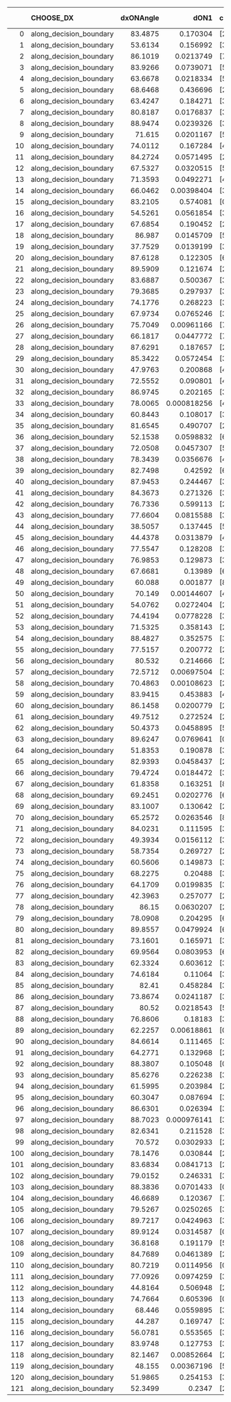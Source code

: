 |     | CHOOSE_DX               |   dxONAngle |        dON1 | cIDON1   |   dON_patch_1 |   nTON |         dON |   dxOFFAngle |      dOFF1 | cIDOFF1   |   dOFF_patch_1 |   nTOFF |       dOFF | SUCCESS   |   nExp |   dual_point_id |   subpoint_time_seconds |   total_execution_time |       logp |    dOFF/dON | Vote dOFF>dON   |
|----:|:------------------------|------------:|------------:|:---------|--------------:|-------:|------------:|-------------:|-----------:|:----------|---------------:|--------:|-----------:|:----------|-------:|----------------:|------------------------:|-----------------------:|-----------:|------------:|:----------------|
|   0 | along_decision_boundary |     83.4875 | 0.170304    | [2 7]    |   0.170304    |      1 | 0.170304    |      74.1759 | 0.0129231  | [2 7]     |     0.0129231  |       1 | 0.0129231  | False     |      1 |               1 |                2.63161  |                3.00492 |  0         |   0.0758824 | False           |
|   1 | along_decision_boundary |     53.6134 | 0.156992    | [3 5]    |   0.156992    |      1 | 0.156992    |      50.5465 | 0.412347   | [3 5]     |     0.412347   |       1 | 0.412347   | True      |      2 |               3 |                7.28132  |               10.3301  | -0.5       |   2.62656   | True            |
|   2 | along_decision_boundary |     86.1019 | 0.0213749   | [7 9]    |   0.0213749   |      1 | 0.0213749   |      82.4318 | 0.239301   | [7 9]     |     0.239301   |       1 | 0.239301   | True      |      3 |               5 |                2.43716  |               18.4147  | -0         |  11.1954    | True            |
|   3 | along_decision_boundary |     83.9266 | 0.0739071   | [5 9]    |   0.0739071   |      1 | 0.0739071   |      88.4544 | 0.855034   | [5 9]     |     0.855034   |       1 | 0.855034   | True      |      4 |               6 |                4.40101  |               22.8241  | -0.166667  |  11.569     | True            |
|   4 | along_decision_boundary |     63.6678 | 0.0218334   | [5 7]    |   0.0218334   |      1 | 0.0218334   |      72.1974 | 0.11914    | [5 7]     |     0.11914    |       1 | 0.11914    | True      |      5 |               7 |                1.55513  |               24.3832  | -0.5       |   5.45678   | True            |
|   5 | along_decision_boundary |     68.6468 | 0.436696    | [2 5]    |   0.436696    |      1 | 0.436696    |      59.6255 | 0.102351   | [2 5]     |     0.102351   |       1 | 0.102351   | False     |      6 |               8 |                3.83098  |               28.2212  | -0.9       |   0.234375  | False           |
|   6 | along_decision_boundary |     63.4247 | 0.184271    | [3 5]    |   0.184271    |      1 | 0.184271    |      79.2436 | 0.00834915 | [3 5]     |     0.00834915 |       1 | 0.00834915 | False     |      7 |               9 |                2.03514  |               30.2643  | -0.333333  |   0.0453091 | False           |
|   7 | along_decision_boundary |     80.8187 | 0.0176837   | [3 4]    |   0.0176837   |      1 | 0.0176837   |      70.4105 | 0.0385256  | [3 4]     |     0.0385256  |       1 | 0.0385256  | True      |      8 |              11 |                1.44995  |               31.7629  | -0.0714286 |   2.17859   | True            |
|   8 | along_decision_boundary |     88.9474 | 0.0239326   | [3 6]    |   0.0239326   |      1 | 0.0239326   |      81.768  | 0.158564   | [3 6]     |     0.158564   |       1 | 0.158564   | True      |      9 |              12 |                2.3081   |               34.0782  | -0.25      |   6.62542   | True            |
|   9 | along_decision_boundary |     71.615  | 0.0201167   | [5 7]    |   0.0201167   |      1 | 0.0201167   |      76.0923 | 0.138795   | [5 7]     |     0.138795   |       1 | 0.138795   | True      |     10 |              13 |                2.27288  |               36.3564  | -0.5       |   6.89951   | True            |
|  10 | along_decision_boundary |     74.0112 | 0.167284    | [4 6]    |   0.167284    |      1 | 0.167284    |      71.9554 | 0.10903    | [4 6]     |     0.10903    |       1 | 0.10903    | False     |     11 |              14 |                1.77901  |               38.1404  | -0.8       |   0.651761  | False           |
|  11 | along_decision_boundary |     84.2724 | 0.0571495   | [2 6]    |   0.0571495   |      1 | 0.0571495   |      87.7248 | 0.0693867  | [2 6]     |     0.0693867  |       1 | 0.0693867  | True      |     12 |              15 |                2.08826  |               40.2357  | -0.409091  |   1.21412   | True            |
|  12 | along_decision_boundary |     67.5327 | 0.0320515   | [5 6]    |   0.0320515   |      1 | 0.0320515   |      60.4668 | 0.00954091 | [5 6]     |     0.00954091 |       1 | 0.00954091 | False     |     13 |              16 |                1.52487  |               41.7686  | -0.666667  |   0.297674  | False           |
|  13 | along_decision_boundary |     71.3593 | 0.0492271   | [4 5]    |   0.0492271   |      1 | 0.0492271   |      85.4956 | 0.0373063  | [4 5]     |     0.0373063  |       1 | 0.0373063  | False     |     14 |              17 |                1.33344  |               43.1078  | -0.346154  |   0.75784   | False           |
|  14 | along_decision_boundary |     66.0462 | 0.00398404  | [3 6]    |   0.00398404  |      1 | 0.00398404  |      82.1774 | 0.47493    | [3 6]     |     0.47493    |       1 | 0.47493    | True      |     15 |              19 |                2.26484  |               45.4241  | -0.142857  | 119.208     | True            |
|  15 | along_decision_boundary |     83.2105 | 0.574081    | [0 1]    |   0.574081    |      1 | 0.574081    |      79.2567 | 0.136017   | [0 1]     |     0.136017   |       1 | 0.136017   | False     |     16 |              20 |                3.2024   |               48.6314  | -0.3       |   0.23693   | False           |
|  16 | along_decision_boundary |     54.5261 | 0.0561854   | [3 9]    |   0.0561854   |      1 | 0.0561854   |      65.9183 | 0.0786329  | [3 9]     |     0.0786329  |       1 | 0.0786329  | True      |     17 |              23 |                2.90893  |               53.8592  | -0.125     |   1.39953   | True            |
|  17 | along_decision_boundary |     67.6854 | 0.190452    | [2 8]    |   0.190452    |      1 | 0.190452    |      57.5672 | 0.0924915  | [2 8]     |     0.0924915  |       1 | 0.0924915  | False     |     18 |              25 |                2.03189  |               57.6561  | -0.264706  |   0.485643  | False           |
|  18 | along_decision_boundary |     86.987  | 0.0145709   | [5 7]    |   0.0145709   |      1 | 0.0145709   |      89.9376 | 0.0843011  | [5 7]     |     0.0843011  |       1 | 0.0843011  | True      |     19 |              28 |                2.6839   |               60.4328  | -0.111111  |   5.78559   | True            |
|  19 | along_decision_boundary |     37.7529 | 0.0139199   | [3 7]    |   0.0139199   |      1 | 0.0139199   |      51.5579 | 0.554427   | [3 7]     |     0.554427   |       1 | 0.554427   | True      |     20 |              32 |                3.72655  |               69.8948  | -0.236842  |  39.8298    | True            |
|  20 | along_decision_boundary |     87.6128 | 0.122305    | [6 9]    |   0.122305    |      1 | 0.122305    |      68.3008 | 0.0435508  | [6 9]     |     0.0435508  |       1 | 0.0435508  | False     |     21 |              33 |                3.62872  |               73.5286  | -0.4       |   0.356083  | False           |
|  21 | along_decision_boundary |     89.5909 | 0.121674    | [2 6]    |   0.121674    |      1 | 0.121674    |      62.3262 | 0.012068   | [2 6]     |     0.012068   |       1 | 0.012068   | False     |     22 |              34 |                2.16088  |               75.6944  | -0.214286  |   0.0991829 | False           |
|  22 | along_decision_boundary |     83.6887 | 0.500367    | [3 5]    |   0.500367    |      1 | 0.500367    |      58.8637 | 0.506139   | [3 5]     |     0.506139   |       1 | 0.506139   | True      |     23 |              38 |                3.98372  |               85.8878  | -0.0909091 |   1.01154   | True            |
|  23 | along_decision_boundary |     79.3685 | 0.297937    | [3 7]    |   0.297937    |      1 | 0.297937    |      64.9517 | 0.19646    | [3 7]     |     0.19646    |       1 | 0.19646    | False     |     24 |              44 |                3.64142  |               95.0022  | -0.195652  |   0.659401  | False           |
|  24 | along_decision_boundary |     74.1776 | 0.268223    | [3 5]    |   0.268223    |      1 | 0.268223    |      78.7295 | 0.194401   | [3 5]     |     0.194401   |       1 | 0.194401   | False     |     25 |              45 |                3.04871  |               98.0588  | -0.0833333 |   0.724771  | False           |
|  25 | along_decision_boundary |     67.9734 | 0.0765246   | [3 4]    |   0.0765246   |      1 | 0.0765246   |      74.8292 | 0.0542392  | [3 4]     |     0.0542392  |       1 | 0.0542392  | False     |     26 |              47 |                1.37832  |              102.15    | -0.02      |   0.708781  | False           |
|  26 | along_decision_boundary |     75.7049 | 0.00961166  | [7 9]    |   0.00961166  |      1 | 0.00961166  |      89.4808 | 0.0682667  | [7 9]     |     0.0682667  |       1 | 0.0682667  | True      |     27 |              57 |                1.48498  |              115.852   | -0         |   7.10248   | True            |
|  27 | along_decision_boundary |     66.1817 | 0.0447772   | [7 9]    |   0.0447772   |      1 | 0.0447772   |      88.2062 | 0.095821   | [7 9]     |     0.095821   |       1 | 0.095821   | True      |     28 |              65 |                2.23007  |              120.612   | -0.0185185 |   2.13995   | True            |
|  28 | along_decision_boundary |     87.6291 | 0.187657    | [2 6]    |   0.187657    |      1 | 0.187657    |      85.4065 | 0.776477   | [2 6]     |     0.776477   |       1 | 0.776477   | True      |     29 |              68 |                3.55263  |              124.245   | -0.0714286 |   4.13774   | True            |
|  29 | along_decision_boundary |     85.3422 | 0.0572454   | [3 7]    |   0.0572454   |      1 | 0.0572454   |      88.8842 | 0.007872   | [3 7]     |     0.007872   |       1 | 0.007872   | False     |     30 |              69 |                1.09613  |              125.348   | -0.155172  |   0.137513  | False           |
|  30 | along_decision_boundary |     47.9763 | 0.200868    | [4 6]    |   0.200868    |      1 | 0.200868    |      75.4749 | 0.298383   | [4 6]     |     0.298383   |       1 | 0.298383   | True      |     31 |              70 |                3.3755   |              128.731   | -0.0666667 |   1.48546   | True            |
|  31 | along_decision_boundary |     72.5552 | 0.090801    | [4 6]    |   0.090801    |      1 | 0.090801    |      81.3247 | 0.0579641  | [4 6]     |     0.0579641  |       1 | 0.0579641  | False     |     32 |              71 |                2.32888  |              131.068   | -0.145161  |   0.638364  | False           |
|  32 | along_decision_boundary |     86.9745 | 0.202165    | [3 6]    |   0.202165    |      1 | 0.202165    |      73.4814 | 0.0245227  | [3 6]     |     0.0245227  |       1 | 0.0245227  | False     |     33 |              72 |                1.89717  |              132.973   | -0.0625    |   0.121301  | False           |
|  33 | along_decision_boundary |     78.0065 | 0.000818256 | [4 5]    |   0.000818256 |      1 | 0.000818256 |      72.4364 | 0.00992396 | [4 5]     |     0.00992396 |       1 | 0.00992396 | True      |     34 |              73 |                1.41341  |              134.394   | -0.0151515 |  12.1282    | True            |
|  34 | along_decision_boundary |     60.8443 | 0.108017    | [3 5]    |   0.108017    |      1 | 0.108017    |      71.9439 | 0.17899    | [3 5]     |     0.17899    |       1 | 0.17899    | True      |     35 |              76 |                1.72169  |              140       | -0.0588235 |   1.65705   | True            |
|  35 | along_decision_boundary |     81.6545 | 0.490707    | [2 4]    |   0.490707    |      1 | 0.490707    |      81.6719 | 0.0913128  | [2 4]     |     0.0913128  |       1 | 0.0913128  | False     |     36 |              77 |                4.16684  |              144.176   | -0.128571  |   0.186084  | False           |
|  36 | along_decision_boundary |     52.1538 | 0.0598832   | [6 7]    |   0.0598832   |      1 | 0.0598832   |      73.617  | 0.0765847  | [6 7]     |     0.0765847  |       1 | 0.0765847  | True      |     37 |              78 |                1.9623   |              146.147   | -0.0555556 |   1.2789    | True            |
|  37 | along_decision_boundary |     72.0508 | 0.0457307   | [5 7]    |   0.0457307   |      1 | 0.0457307   |      70.3905 | 0.119389   | [5 7]     |     0.119389   |       1 | 0.119389   | True      |     38 |              82 |                2.22056  |              156.37    | -0.121622  |   2.6107    | True            |
|  38 | along_decision_boundary |     78.3439 | 0.0356676   | [4 5]    |   0.0356676   |      1 | 0.0356676   |      80.182  | 0.0761096  | [4 5]     |     0.0761096  |       1 | 0.0761096  | True      |     39 |              83 |                2.59262  |              158.969   | -0.210526  |   2.13386   | True            |
|  39 | along_decision_boundary |     82.7498 | 0.42592     | [6 9]    |   0.42592     |      1 | 0.42592     |      80.9906 | 0.107805   | [6 9]     |     0.107805   |       1 | 0.107805   | False     |     40 |              84 |                2.86418  |              161.841   | -0.320513  |   0.25311   | False           |
|  40 | along_decision_boundary |     87.9453 | 0.244467    | [3 4]    |   0.244467    |      1 | 0.244467    |      81.4922 | 0.103603   | [3 4]     |     0.103603   |       1 | 0.103603   | False     |     41 |              85 |                3.43231  |              165.28    | -0.2       |   0.423791  | False           |
|  41 | along_decision_boundary |     84.3673 | 0.271326    | [3 6]    |   0.271326    |      1 | 0.271326    |      67.5462 | 0.105825   | [3 6]     |     0.105825   |       1 | 0.105825   | False     |     42 |              87 |                3.29078  |              170.911   | -0.109756  |   0.390027  | False           |
|  42 | along_decision_boundary |     76.7336 | 0.599113    | [2 7]    |   0.599113    |      1 | 0.599113    |      62.031  | 0.0410825  | [2 7]     |     0.0410825  |       1 | 0.0410825  | False     |     43 |              89 |                5.44807  |              176.404   | -0.047619  |   0.0685722 | False           |
|  43 | along_decision_boundary |     77.6604 | 0.0815588   | [3 9]    |   0.0815588   |      1 | 0.0815588   |      81.6887 | 0.0832064  | [3 9]     |     0.0832064  |       1 | 0.0832064  | True      |     44 |              91 |                2.33569  |              178.774   | -0.0116279 |   1.0202    | True            |
|  44 | along_decision_boundary |     38.5057 | 0.137445    | [5 7]    |   0.137445    |      1 | 0.137445    |      49.4042 | 0.709757   | [5 7]     |     0.709757   |       1 | 0.709757   | True      |     45 |              94 |                5.9833   |              190.796   | -0.0454545 |   5.16393   | True            |
|  45 | along_decision_boundary |     44.4378 | 0.0313879   | [4 5]    |   0.0313879   |      1 | 0.0313879   |      56.4733 | 0.218251   | [4 5]     |     0.218251   |       1 | 0.218251   | True      |     46 |              98 |                2.37732  |              193.339   | -0.1       |   6.95334   | True            |
|  46 | along_decision_boundary |     77.5547 | 0.128208    | [3 6]    |   0.128208    |      1 | 0.128208    |      81.565  | 0.13235    | [3 6]     |     0.13235    |       1 | 0.13235    | True      |     47 |             100 |                3.05085  |              196.435   | -0.173913  |   1.03231   | True            |
|  47 | along_decision_boundary |     76.9853 | 0.129873    | [3 5]    |   0.129873    |      1 | 0.129873    |      85.7105 | 0.344519   | [3 5]     |     0.344519   |       1 | 0.344519   | True      |     48 |             101 |                2.80805  |              199.248   | -0.265957  |   2.65274   | True            |
|  48 | along_decision_boundary |     67.6681 | 0.13989     | [6 9]    |   0.13989     |      1 | 0.13989     |      68.3542 | 0.00684989 | [6 9]     |     0.00684989 |       1 | 0.00684989 | False     |     49 |             104 |                1.50272  |              202.871   | -0.375     |   0.0489661 | False           |
|  49 | along_decision_boundary |     60.088  | 0.001877    | [8 9]    |   0.001877    |      1 | 0.001877    |      59.1725 | 0.0232801  | [8 9]     |     0.0232801  |       1 | 0.0232801  | True      |     50 |             105 |                1.21074  |              204.089   | -0.255102  |  12.4028    | True            |
|  50 | along_decision_boundary |     70.149  | 0.00144607  | [4 6]    |   0.00144607  |      1 | 0.00144607  |      71.7104 | 0.0596766  | [4 6]     |     0.0596766  |       1 | 0.0596766  | True      |     51 |             110 |                1.64202  |              207.84    | -0.36      |  41.2683    | True            |
|  51 | along_decision_boundary |     54.0762 | 0.0272404   | [2 6]    |   0.0272404   |      1 | 0.0272404   |      64.9069 | 0.354543   | [2 6]     |     0.354543   |       1 | 0.354543   | True      |     52 |             111 |                2.39259  |              210.242   | -0.480392  |  13.0153    | True            |
|  52 | along_decision_boundary |     74.4194 | 0.0778228   | [3 6]    |   0.0778228   |      1 | 0.0778228   |      85.2455 | 0.00537097 | [3 6]     |     0.00537097 |       1 | 0.00537097 | False     |     53 |             112 |                1.50143  |              211.749   | -0.615385  |   0.0690154 | False           |
|  53 | along_decision_boundary |     71.5325 | 0.358143    | [2 6]    |   0.358143    |      1 | 0.358143    |      79.5147 | 0.00361107 | [2 6]     |     0.00361107 |       1 | 0.00361107 | False     |     54 |             113 |                1.83895  |              213.595   | -0.462264  |   0.0100827 | False           |
|  54 | along_decision_boundary |     88.4827 | 0.352575    | [3 5]    |   0.352575    |      1 | 0.352575    |      81.5506 | 0.741708   | [3 5]     |     0.741708   |       1 | 0.741708   | True      |     55 |             114 |                3.38047  |              216.983   | -0.333333  |   2.10369   | True            |
|  55 | along_decision_boundary |     77.5157 | 0.200772    | [2 4]    |   0.200772    |      1 | 0.200772    |      75.4072 | 0.00571374 | [2 4]     |     0.00571374 |       1 | 0.00571374 | False     |     56 |             118 |                4.85917  |              221.968   | -0.445455  |   0.0284589 | False           |
|  56 | along_decision_boundary |     80.532  | 0.214666    | [2 8]    |   0.214666    |      1 | 0.214666    |      68.992  | 0.243654   | [2 8]     |     0.243654   |       1 | 0.243654   | True      |     57 |             119 |                1.93665  |              223.912   | -0.321429  |   1.13504   | True            |
|  57 | along_decision_boundary |     72.5712 | 0.00697504  | [3 6]    |   0.00697504  |      1 | 0.00697504  |      71.8574 | 0.0107437  | [3 6]     |     0.0107437  |       1 | 0.0107437  | True      |     58 |             121 |                1.05415  |              228.545   | -0.429825  |   1.54031   | True            |
|  58 | along_decision_boundary |     70.4863 | 0.00108623  | [2 4]    |   0.00108623  |      1 | 0.00108623  |      58.1793 | 0.0896268  | [2 4]     |     0.0896268  |       1 | 0.0896268  | True      |     59 |             124 |                1.63359  |              230.259   | -0.551724  |  82.5119    | True            |
|  59 | along_decision_boundary |     83.9415 | 0.453883    | [4 7]    |   0.453883    |      1 | 0.453883    |      83.5328 | 0.307968   | [4 7]     |     0.307968   |       1 | 0.307968   | False     |     60 |             127 |                5.4499   |              235.829   | -0.686441  |   0.678519  | False           |
|  60 | along_decision_boundary |     86.1458 | 0.0200779   | [2 7]    |   0.0200779   |      1 | 0.0200779   |      88.9903 | 0.0550684  | [2 7]     |     0.0550684  |       1 | 0.0550684  | True      |     61 |             129 |                1.55623  |              241.349   | -0.533333  |   2.74274   | True            |
|  61 | along_decision_boundary |     49.7512 | 0.272524    | [2 4]    |   0.272524    |      1 | 0.272524    |      56.7141 | 0.0441899  | [2 4]     |     0.0441899  |       1 | 0.0441899  | False     |     62 |             130 |                1.9193   |              243.274   | -0.663934  |   0.162151  | False           |
|  62 | along_decision_boundary |     50.4373 | 0.0458895   | [5 9]    |   0.0458895   |      1 | 0.0458895   |      53.5629 | 0.087314   | [5 9]     |     0.087314   |       1 | 0.087314   | True      |     63 |             133 |                1.10477  |              244.461   | -0.516129  |   1.9027    | True            |
|  63 | along_decision_boundary |     89.6247 | 0.0769641   | [0 9]    |   0.0769641   |      1 | 0.0769641   |      82.8137 | 0.0892687  | [1 9]     |     0.0892687  |       1 | 0.0892687  | True      |     64 |             134 |                2.05956  |              246.528   | -0.642857  |   1.15987   | True            |
|  64 | along_decision_boundary |     51.8353 | 0.190878    | [3 5]    |   0.190878    |      1 | 0.190878    |      59.5332 | 0.393439   | [3 5]     |     0.393439   |       1 | 0.393439   | True      |     65 |             138 |                5.76032  |              259.106   | -0.78125   |   2.0612    | True            |
|  65 | along_decision_boundary |     82.9393 | 0.0458437   | [2 5]    |   0.0458437   |      1 | 0.0458437   |      83.5188 | 0.15391    | [2 5]     |     0.15391    |       1 | 0.15391    | True      |     66 |             140 |                1.66276  |              260.808   | -0.930769  |   3.35729   | True            |
|  66 | along_decision_boundary |     79.4724 | 0.0184472   | [3 4]    |   0.0184472   |      1 | 0.0184472   |      83.6643 | 0.0189173  | [3 4]     |     0.0189173  |       1 | 0.0189173  | True      |     67 |             143 |                1.63603  |              262.541   | -1.09091   |   1.02548   | True            |
|  67 | along_decision_boundary |     61.8358 | 0.163251    | [8 9]    |   0.163251    |      1 | 0.163251    |      76.8415 | 0.0551802  | [8 9]     |     0.0551802  |       1 | 0.0551802  | False     |     68 |             144 |                2.79076  |              265.34    | -1.26119   |   0.338009  | False           |
|  68 | along_decision_boundary |     69.2451 | 0.0202776   | [6 8]    |   0.0202776   |      1 | 0.0202776   |      78.8021 | 0.0454459  | [6 8]     |     0.0454459  |       1 | 0.0454459  | True      |     69 |             145 |                1.54776  |              266.898   | -1.05882   |   2.24119   | True            |
|  69 | along_decision_boundary |     83.1007 | 0.130642    | [2 3]    |   0.130642    |      1 | 0.130642    |      59.4656 | 0.0948902  | [2 3]     |     0.0948902  |       1 | 0.0948902  | False     |     70 |             147 |                3.58348  |              270.558   | -1.22464   |   0.72634   | False           |
|  70 | along_decision_boundary |     65.2572 | 0.0263546   | [8 9]    |   0.0263546   |      1 | 0.0263546   |      71.64   | 0.118147   | [8 9]     |     0.118147   |       1 | 0.118147   | True      |     71 |             150 |                2.26854  |              274.91    | -1.02857   |   4.48299   | True            |
|  71 | along_decision_boundary |     84.0231 | 0.111595    | [3 6]    |   0.111595    |      1 | 0.111595    |      84.1555 | 0.00428822 | [3 6]     |     0.00428822 |       1 | 0.00428822 | False     |     72 |             151 |                1.79045  |              276.709   | -1.19014   |   0.0384267 | False           |
|  72 | along_decision_boundary |     49.3934 | 0.0156112   | [3 8]    |   0.0156112   |      1 | 0.0156112   |      58.1584 | 0.0568513  | [3 8]     |     0.0568513  |       1 | 0.0568513  | True      |     73 |             152 |                1.01203  |              277.726   | -1         |   3.64171   | True            |
|  73 | along_decision_boundary |     58.7354 | 0.269727    | [2 6]    |   0.269727    |      1 | 0.269727    |      62.6984 | 0.039851   | [2 6]     |     0.039851   |       1 | 0.039851   | False     |     74 |             153 |                2.66101  |              280.395   | -1.15753   |   0.147745  | False           |
|  74 | along_decision_boundary |     60.5606 | 0.149873    | [3 5]    |   0.149873    |      1 | 0.149873    |      70.9103 | 0.0285704  | [3 5]     |     0.0285704  |       1 | 0.0285704  | False     |     75 |             155 |                2.09518  |              284.461   | -0.972973  |   0.190631  | False           |
|  75 | along_decision_boundary |     68.2275 | 0.20488     | [3 5]    |   0.20488     |      1 | 0.20488     |      75.2443 | 0.0286678  | [3 5]     |     0.0286678  |       1 | 0.0286678  | False     |     76 |             157 |                2.69247  |              287.19    | -0.806667  |   0.139925  | False           |
|  76 | along_decision_boundary |     64.1709 | 0.0199835   | [3 6]    |   0.0199835   |      1 | 0.0199835   |      59.4429 | 0.139348   | [3 6]     |     0.139348   |       1 | 0.139348   | True      |     77 |             158 |                3.1058   |              290.301   | -0.657895  |   6.97315   | True            |
|  77 | along_decision_boundary |     42.3963 | 0.257077    | [2 5]    |   0.257077    |      1 | 0.257077    |      41.3714 | 0.80518    | [2 5]     |     0.80518    |       1 | 0.80518    | True      |     78 |             161 |                4.0426   |              297.493   | -0.785714  |   3.13206   | True            |
|  78 | along_decision_boundary |     86.15   | 0.0630207   | [2 6]    |   0.0630207   |      1 | 0.0630207   |      87.2524 | 0.0412098  | [2 6]     |     0.0412098  |       1 | 0.0412098  | False     |     79 |             169 |                1.75883  |              313.01    | -0.923077  |   0.653909  | False           |
|  79 | along_decision_boundary |     78.0908 | 0.204295    | [6 9]    |   0.204295    |      1 | 0.204295    |      76.7159 | 0.277814   | [6 9]     |     0.277814   |       1 | 0.277814   | True      |     80 |             178 |                4.85739  |              323.913   | -0.765823  |   1.35987   | True            |
|  80 | along_decision_boundary |     89.8557 | 0.0479924   | [6 7]    |   0.0479924   |      1 | 0.0479924   |      89.0646 | 0.00108127 | [6 7]     |     0.00108127 |       1 | 0.00108127 | False     |     81 |             182 |                0.963613 |              328.188   | -0.9       |   0.0225301 | False           |
|  81 | along_decision_boundary |     73.1601 | 0.165971    | [3 4]    |   0.165971    |      1 | 0.165971    |      82.5355 | 0.362593   | [3 4]     |     0.362593   |       1 | 0.362593   | True      |     82 |             184 |                3.90125  |              332.153   | -0.746914  |   2.18468   | True            |
|  82 | along_decision_boundary |     69.9564 | 0.0803953   | [6 7]    |   0.0803953   |      1 | 0.0803953   |      77.2244 | 0.215234   | [6 7]     |     0.215234   |       1 | 0.215234   | True      |     83 |             185 |                2.42204  |              334.583   | -0.878049  |   2.6772    | True            |
|  83 | along_decision_boundary |     62.3324 | 0.603612    | [3 7]    |   0.603612    |      1 | 0.603612    |      65.2466 | 0.125426   | [3 7]     |     0.125426   |       1 | 0.125426   | False     |     84 |             186 |                5.63327  |              340.225   | -1.01807   |   0.207793  | False           |
|  84 | along_decision_boundary |     74.6184 | 0.11064     | [3 8]    |   0.11064     |      1 | 0.11064     |      84.5676 | 0.0266498  | [3 8]     |     0.0266498  |       1 | 0.0266498  | False     |     85 |             189 |                1.83667  |              342.157   | -0.857143  |   0.240869  | False           |
|  85 | along_decision_boundary |     82.41   | 0.458284    | [3 6]    |   0.458284    |      1 | 0.458284    |      72.8792 | 0.0662078  | [3 6]     |     0.0662078  |       1 | 0.0662078  | False     |     86 |             191 |                3.34005  |              348.445   | -0.711765  |   0.144469  | False           |
|  86 | along_decision_boundary |     73.8674 | 0.0241187   | [3 6]    |   0.0241187   |      1 | 0.0241187   |      80.7577 | 0.0337282  | [3 6]     |     0.0337282  |       1 | 0.0337282  | True      |     87 |             192 |                1.00969  |              349.466   | -0.581395  |   1.39843   | True            |
|  87 | along_decision_boundary |     80.52   | 0.0218543   | [5 6]    |   0.0218543   |      1 | 0.0218543   |      88.1288 | 0.394932   | [5 6]     |     0.394932   |       1 | 0.394932   | True      |     88 |             193 |                3.29268  |              352.763   | -0.695402  |  18.0711    | True            |
|  88 | along_decision_boundary |     76.8606 | 0.18183     | [3 4]    |   0.18183     |      1 | 0.18183     |      74.6666 | 0.0202452  | [3 4]     |     0.0202452  |       1 | 0.0202452  | False     |     89 |             195 |                3.34299  |              361.925   | -0.818182  |   0.111341  | False           |
|  89 | along_decision_boundary |     62.2257 | 0.00618861  | [0 1]    |   0.00618861  |      1 | 0.00618861  |      68.3545 | 0.00843162 | [0 1]     |     0.00843162 |       1 | 0.00843162 | True      |     90 |             199 |                1.01214  |              366.096   | -0.679775  |   1.36244   | True            |
|  90 | along_decision_boundary |     84.6614 | 0.111465    | [3 6]    |   0.111465    |      1 | 0.111465    |      82.1461 | 1.33626    | [3 6]     |     1.33626    |       1 | 1.33626    | True      |     91 |             200 |                5.08425  |              371.189   | -0.8       |  11.9882    | True            |
|  91 | along_decision_boundary |     64.2771 | 0.132968    | [2 7]    |   0.132968    |      1 | 0.132968    |      64.9101 | 0.053222   | [2 7]     |     0.053222   |       1 | 0.053222   | False     |     92 |             204 |                3.46383  |              374.802   | -0.928571  |   0.400261  | False           |
|  92 | along_decision_boundary |     88.3807 | 0.105048    | [0 9]    |   0.105048    |      1 | 0.105048    |      77.2695 | 0.157241   | [0 9]     |     0.157241   |       1 | 0.157241   | True      |     93 |             205 |                2.94728  |              377.758   | -0.782609  |   1.49685   | True            |
|  93 | along_decision_boundary |     85.6276 | 0.226238    | [3 6]    |   0.226238    |      1 | 0.226238    |      77.0373 | 0.414347   | [3 6]     |     0.414347   |       1 | 0.414347   | True      |     94 |             207 |                3.88912  |              381.7     | -0.908602  |   1.83146   | True            |
|  94 | along_decision_boundary |     61.5995 | 0.203984    | [2 4]    |   0.203984    |      1 | 0.203984    |      72.3762 | 0.11855    | [2 4]     |     0.11855    |       1 | 0.11855    | False     |     95 |             208 |                3.68712  |              385.396   | -1.04255   |   0.581172  | False           |
|  95 | along_decision_boundary |     60.3047 | 0.087694    | [3 6]    |   0.087694    |      1 | 0.087694    |      64.6492 | 0.171823   | [3 6]     |     0.171823   |       1 | 0.171823   | True      |     96 |             209 |                2.08423  |              387.487   | -0.889474  |   1.95935   | True            |
|  96 | along_decision_boundary |     86.6301 | 0.026394    | [3 6]    |   0.026394    |      1 | 0.026394    |      82.7305 | 0.174982   | [3 6]     |     0.174982   |       1 | 0.174982   | True      |     97 |             210 |                2.70473  |              390.2     | -1.02083   |   6.62964   | True            |
|  97 | along_decision_boundary |     88.7023 | 0.000976141 | [3 5]    |   0.000976141 |      1 | 0.000976141 |      86.7309 | 0.217476   | [3 5]     |     0.217476   |       1 | 0.217476   | True      |     98 |             218 |                2.49004  |              398.004   | -1.15979   | 222.791     | True            |
|  98 | along_decision_boundary |     82.6341 | 0.211528    | [3 6]    |   0.211528    |      1 | 0.211528    |      89.8632 | 0.0815436  | [3 6]     |     0.0815436  |       1 | 0.0815436  | False     |     99 |             219 |                1.27106  |              399.281   | -1.30612   |   0.385497  | False           |
|  99 | along_decision_boundary |     70.572  | 0.0302933   | [2 4]    |   0.0302933   |      1 | 0.0302933   |      76.689  | 0.00606324 | [2 4]     |     0.00606324 |       1 | 0.00606324 | False     |    100 |             224 |                1.97704  |              401.411   | -1.13636   |   0.200151  | False           |
| 100 | along_decision_boundary |     78.1476 | 0.030844    | [2 4]    |   0.030844    |      1 | 0.030844    |      72.4327 | 0.00238068 | [2 4]     |     0.00238068 |       1 | 0.00238068 | False     |    101 |             225 |                1.64602  |              403.066   | -0.98      |   0.0771846 | False           |
| 101 | along_decision_boundary |     83.6834 | 0.0841713   | [2 6]    |   0.0841713   |      1 | 0.0841713   |      71.0771 | 0.173222   | [2 6]     |     0.173222   |       1 | 0.173222   | True      |    102 |             229 |                3.04735  |              408.262   | -0.836634  |   2.05797   | True            |
| 102 | along_decision_boundary |     79.0152 | 0.246331    | [3 6]    |   0.246331    |      1 | 0.246331    |      79.1243 | 0.438726   | [3 6]     |     0.438726   |       1 | 0.438726   | True      |    103 |             231 |                4.55628  |              412.867   | -0.960784  |   1.78104   | True            |
| 103 | along_decision_boundary |     88.3836 | 0.0701433   | [0 1]    |   0.0701433   |      1 | 0.0701433   |      69.1024 | 0.0406263  | [0 1]     |     0.0406263  |       1 | 0.0406263  | False     |    104 |             233 |                2.87647  |              415.784   | -1.09223   |   0.579189  | False           |
| 104 | along_decision_boundary |     46.6689 | 0.120367    | [7 9]    |   0.120367    |      1 | 0.120367    |      51.3976 | 0.134341   | [7 9]     |     0.134341   |       1 | 0.134341   | True      |    105 |             234 |                1.65908  |              417.455   | -0.942308  |   1.11609   | True            |
| 105 | along_decision_boundary |     79.5267 | 0.0250265   | [3 6]    |   0.0250265   |      1 | 0.0250265   |      84.8032 | 0.211666   | [3 6]     |     0.211666   |       1 | 0.211666   | True      |    106 |             235 |                3.69594  |              421.157   | -1.07143   |   8.4577    | True            |
| 106 | along_decision_boundary |     89.7217 | 0.0424963   | [3 6]    |   0.0424963   |      1 | 0.0424963   |      78.8757 | 0.0457679  | [3 6]     |     0.0457679  |       1 | 0.0457679  | True      |    107 |             236 |                2.19637  |              423.358   | -1.20755   |   1.07699   | True            |
| 107 | along_decision_boundary |     89.9124 | 0.0314587   | [0 1]    |   0.0314587   |      1 | 0.0314587   |      86.9784 | 0.0426016  | [0 1]     |     0.0426016  |       1 | 0.0426016  | True      |    108 |             241 |                1.54214  |              435.939   | -1.35047   |   1.35421   | True            |
| 108 | along_decision_boundary |     36.8168 | 0.191179    | [5 6]    |   0.191179    |      1 | 0.191179    |      40.9193 | 0.0160592  | [5 6]     |     0.0160592  |       1 | 0.0160592  | False     |    109 |             246 |                2.66218  |              442.328   | -1.5       |   0.0840008 | False           |
| 109 | along_decision_boundary |     84.7689 | 0.0461389   | [2 5]    |   0.0461389   |      1 | 0.0461389   |      86.7429 | 0.0116137  | [2 5]     |     0.0116137  |       1 | 0.0116137  | False     |    110 |             247 |                1.9263   |              444.259   | -1.32569   |   0.251712  | False           |
| 110 | along_decision_boundary |     80.7219 | 0.0114956   | [0 2]    |   0.0114956   |      1 | 0.0114956   |      86.7136 | 0.0992164  | [1 2]     |     0.0992164  |       1 | 0.0992164  | True      |    111 |             249 |                1.45018  |              449.407   | -1.16364   |   8.63082   | True            |
| 111 | along_decision_boundary |     77.0926 | 0.0974259   | [3 6]    |   0.0974259   |      1 | 0.0974259   |      79.474  | 0.0522816  | [3 6]     |     0.0522816  |       1 | 0.0522816  | False     |    112 |             250 |                1.59438  |              451.01    | -1.3018    |   0.53663   | False           |
| 112 | along_decision_boundary |     44.8164 | 0.506948    | [2 3]    |   0.506948    |      1 | 0.506948    |      51.5377 | 0.0792002  | [2 3]     |     0.0792002  |       1 | 0.0792002  | False     |    113 |             251 |                5.48466  |              456.503   | -1.14286   |   0.156229  | False           |
| 113 | along_decision_boundary |     74.7664 | 0.605396    | [0 1]    |   0.605396    |      1 | 0.605396    |      71.2864 | 0.197229   | [0 1]     |     0.197229   |       1 | 0.197229   | False     |    114 |             252 |                4.32337  |              460.833   | -0.995575  |   0.325784  | False           |
| 114 | along_decision_boundary |     68.446  | 0.0559895   | [3 6]    |   0.0559895   |      1 | 0.0559895   |      72.4618 | 0.0627834  | [3 6]     |     0.0627834  |       1 | 0.0627834  | True      |    115 |             254 |                1.36655  |              462.255   | -0.859649  |   1.12134   | True            |
| 115 | along_decision_boundary |     44.287  | 0.169747    | [3 6]    |   0.169747    |      1 | 0.169747    |      44.2709 | 0.624926   | [3 6]     |     0.624926   |       1 | 0.624926   | True      |    116 |             257 |                6.49077  |              470.989   | -0.978261  |   3.68152   | True            |
| 116 | along_decision_boundary |     56.0781 | 0.553565    | [3 5]    |   0.553565    |      1 | 0.553565    |      61.627  | 0.217358   | [3 5]     |     0.217358   |       1 | 0.217358   | False     |    117 |             263 |                4.04201  |              487.745   | -1.10345   |   0.392651  | False           |
| 117 | along_decision_boundary |     83.9748 | 0.127753    | [3 7]    |   0.127753    |      1 | 0.127753    |      87.8841 | 0.105411   | [3 7]     |     0.105411   |       1 | 0.105411   | False     |    118 |             267 |                1.38519  |              493.875   | -0.961538  |   0.825117  | False           |
| 118 | along_decision_boundary |     82.1467 | 0.00852664  | [2 4]    |   0.00852664  |      1 | 0.00852664  |      86.7137 | 0.0259268  | [2 4]     |     0.0259268  |       1 | 0.0259268  | True      |    119 |             268 |                1.03828  |              494.922   | -0.830508  |   3.04068   | True            |
| 119 | along_decision_boundary |     48.155  | 0.00367196  | [5 7]    |   0.00367196  |      1 | 0.00367196  |      67.2123 | 0.955508   | [5 7]     |     0.955508   |       1 | 0.955508   | True      |    120 |             269 |                5.53163  |              500.461   | -0.945378  | 260.218     | True            |
| 120 | along_decision_boundary |     51.9865 | 0.254153    | [3 7]    |   0.254153    |      1 | 0.254153    |      58.4121 | 0.0149085  | [3 7]     |     0.0149085  |       1 | 0.0149085  | False     |    121 |             270 |                3.70589  |              504.178   | -1.06667   |   0.0586596 | False           |
| 121 | along_decision_boundary |     52.3499 | 0.2347      | [2 5]    |   0.2347      |      1 | 0.2347      |      71.2469 | 0.165047   | [2 5]     |     0.165047   |       1 | 0.165047   | False     |    122 |             271 |                1.69791  |              505.883   | -0.929752  |   0.703226  | False           |